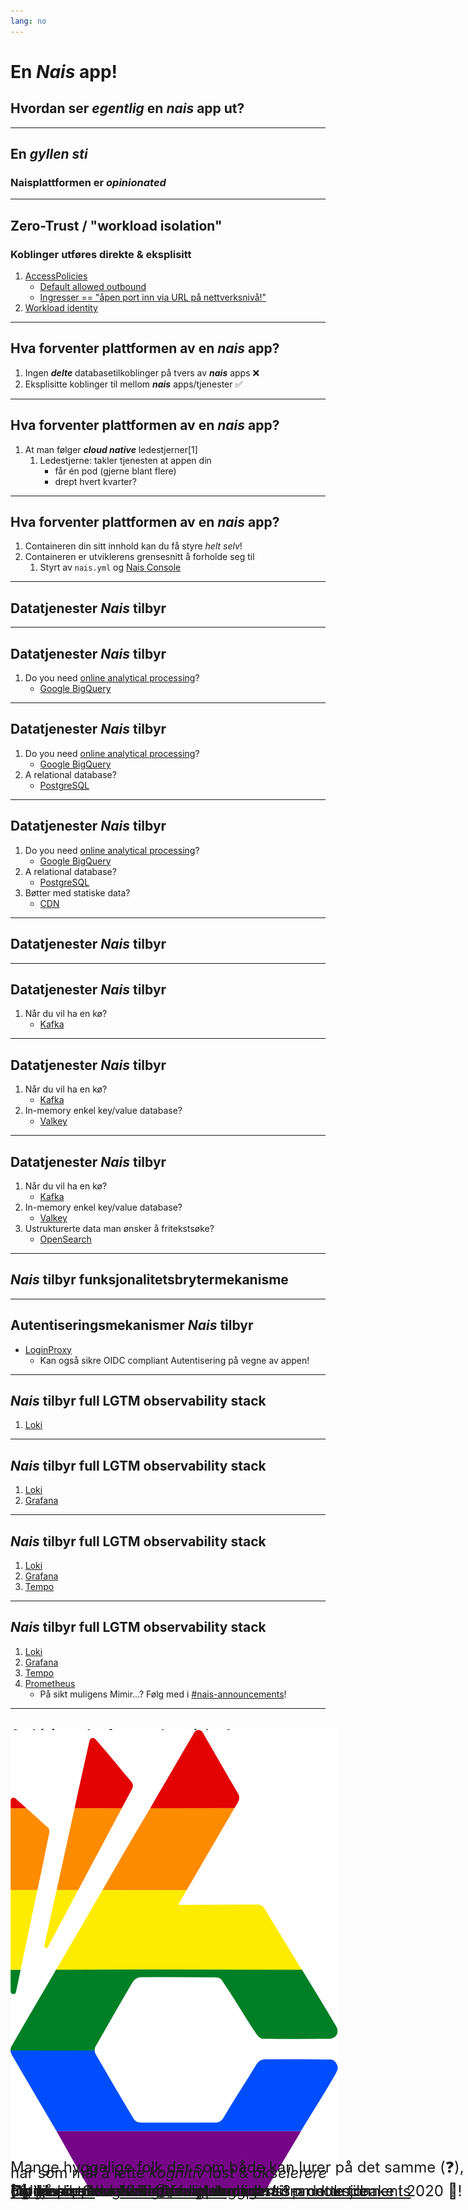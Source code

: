 ```yaml
---
lang: no
---
```

<!--
footer: https://github.com/x10an14-nav/naas-2025-slides - Christian C.
header: En **nais** app
class: invert
-->

# En **_Nais_** app!
## Hvordan ser _egentlig_ en **_nais_** app ut?
![bg right height:66%](https://github.com/nais/logo/raw/main/nais-v2-pride.svg)

<!--
Introduce yourself!
"
   Denne talken er ment å belyse forventninger og anbefalinger Nais teamer har til apper som kjører på Naisplattformen!
   Disse rådene/tankene er hele tiden i bevegelse og kan endre seg, men nå bør dette holde som et flott utgangspunkt for hvor vi er idag!

   Ikke nøl med å stille spørsmål til sist, evnt. i Slack!
   Sliden inneholder lenker, og er å laste ned v/URLen i bånn av hver slide

   Disse slidene er det ikke planlagt at skal bruke fulle 40 min, så det er tiltenkt tid til oppklaringsspørsmål underveis, og åpen spørsmålsrunde til sist!
"
-->
---
<!-- paginate: true -->
## En _gyllen sti_
### Naisplattformen er _opinionated_
har som mål å lette _kognitiv last_ & _akselerere_ utvikleropplevelsen
    -> fra `git commit` til produksjon

<!--
Naisplattformen er ikke langt unna et livsverk i antall årsverk, hvor alle på teamet er senior utviklere med devops/plattform/opserfaring fra før av.
Dermed ble beslutningen tatt i sin tid i NAV at Naisplattformen sin gyldne sti skal være opinionated, for å unngå kjente snublefeil og dyrekjøpte lærepenger.

Og sånn PS/apropos, ingen skal føle seg _tvunget_ til å benytte seg av den gyldne stien vi tilbyr!
Så om man ønsker å "seile på egenhånd og under eget ansvar", er det fortsatt mulig å "tråkke opp en egen sti"
-->
---
## Zero-Trust / "workload isolation"
### Koblinger utføres direkte & eksplisitt
1. [AccessPolicies](https://docs.nais.io/workloads/application/reference/application-spec/#accesspolicy)
   - [Default allowed outbound](https://docs.nais.io/workloads/reference/access-policies/#default-allowed-external-hosts)
   - [Ingresser == "åpen port inn via URL på nettverksnivå!"](https://docs.nais.io/workloads/application/how-to/expose)
1. [Workload identity](https://cloud.google.com/iam/docs/workload-identity-federation-with-kubernetes)

<style scoped>p {
   bottom: 10%;
   font-size: 24px;
   position: absolute;
}</style>
[Frode](https://github.com/frodesundby) skrev en [forklarende bloggpost om dette](https://nais.io/blog/posts/zero-trust-networking-in-gcp) tilbake i 2020 🥳!
<!--
TODO: Tegn opp s2

   Så! Med premisset om en gylden sti introdusert, hvordan er Naisplattformen opinionated?
   Jo! Et eksempel på dette er at vi har med overlegg gått vekk fra tankegangen om at "ops har en brannmur man kan stole på, jeg som utvikler trenger ikke sikre at jeg kan snakke med ting, er jo åpent bak brannmuren!".
   Dette er ikke tilfellet i Naisplattformen. Ja, vi har brannmurer på plass for å hindre uvedkommendes adgang inn i tjenestene og clusterene, _men_ ingenting er åpent by default!

   Enhver app må eksplisitt åpne opp for hvem som skal kunne snakke med seg, _og_ hvem/hva de selv ønsker å snakke med!
   Toveis altså! =D

   Også er det "Workload identity" vi bruker for å identifisere appen, på tvers av tjenester, andre apper sine podder og containere, osv.
-->
---
## Hva forventer plattformen av en **_nais_** app?
1. Ingen **_delte_** databasetilkoblinger på tvers av **_nais_** apps ❌
1. Eksplisitte koblinger til mellom **_nais_** apps/tjenester ✅
<!--
TODO: Tegn opp ønsket/foreslått databasearkitektur

Ok, så hva annet er det Naisplattformen forventer av en "nais" app?

Jo, ref dyrekjøpte lærepenger, så har Naisplattformen sin gyldne sti ingen muligheter for at flere nais apps snakker med samme PostgreSQL DB!

Og som nevnt i forrige slide, tilkobling til en andre tjenester er styrt igjennom eksplisitt _opt-in_!
Man må med andre ord "deklarare hvilke venner man ønsker å kunne snakke med"
-->
---
## Hva forventer plattformen av en **_nais_** app?
1. At man følger **_cloud native_** ledestjerner[1]
   1. Ledestjerne: takler tjenesten at appen din
      - får én pod (gjerne blant flere)
      - drept hvert kvarter?

<style scoped>p {
   font-size:24px;
   position: absolute;
   bottom: 10%;
}</style>
[1]: Inspirert av [12-factor app](https://12factor.net/) muligens?
<!--
Opp med hånden alle sammen!
Og du som har hørt om 12-factor apps, kan ta ned håndend!

12-factor apps er ikke nødvendigvis latest & greatest/helt relevant i disse dager, så derfor nevner jeg helle "Cloud Native" som ledestjerne, dog med et anerkjennende nikk til 12-factor sin historiske relevans her!

En fin terskel/litmustest man kan stille seg selv for sin app, for å se hvor "Cloud Native" man er, er følgende som sliden beskriver!

Gitt en tjeneste servert av en app, tåler tjenesten fint at
- en vilkårlig pod blir drept
- hvert 15. minutt?

Hvis ja, da er appen på god vei til å oppfylle "Cloud Native" ledestjerner!
-->
---
## Hva forventer plattformen av en **_nais_** app?
1. Containeren din sitt innhold kan du få styre _helt selv_!
1. Containeren er utviklerens grensesnitt å forholde seg til
   1. Styrt av `nais.yml` og [Nais Console](https://console.nais.io)
<!--
Så, ifbm forventninger, tenkte jeg det kunne være greit å si to ord om hva utviklerene som bruker plattformen kan ha som forventninger!

Og det er da for eksempel at hva som kjører innad i din container, det har du helt rett til å styre selv!
Ja, Naisplattformen sitt API vil jo varsle om CVEer o.l., men om du velger å skrive appen i nodejs, haskell, rust, python, erlang, det bryr vi oss filla om!
(Jeg personlig synes at det er morsommere å jobbe på Naisplattformen jo flere målspesifikke språk og verktøy vi kan støtte at kjører på den!)

Så containeren som runtime er "grensesnittet" Naisplattformen ønsker at en utvikler må forholde seg til og tenke på!
Selvfølgelig er det miljøvariable og filer med hemmeligheter som Naisplattformen legger inn i containeren og forventer at appen gjør bruk av, men disse jobber vi kontinuerlig med å holde oppdatert i Naisdocen.
Og det gjør vi blant annet med den intensjon at utviklere for eksempel skal kunne kjøre opp samme container lokalt, som den som de kjører opp i produksjon!

En utvikler sine "arbeidsflater" for å konfigurere og styre en nais app vil da bli/være `nais.yml`filen(e) man deployer vha, evnt. det vi tilbyr av click-ops muligheter i Nais console.
-->
---
## Datatjenester **_Nais_** tilbyr
---
## Datatjenester **_Nais_** tilbyr
1. Do you need [online analytical processing](https://en.wikipedia.org/wiki/Online_analytical_processing)?
   - [Google BigQuery](https://docs.nais.io/persistence/bigquery)
<!-- _paginate: hold -->
<!--
Trenger du OLAP? Da tilbyr Naisplattformen BigQuery som en tjeneste!
-->
---
## Datatjenester **_Nais_** tilbyr
1. Do you need [online analytical processing](https://en.wikipedia.org/wiki/Online_analytical_processing)?
   - [Google BigQuery](https://docs.nais.io/persistence/bigquery)
1. A relational database?
   - [PostgreSQL](https://docs.nais.io/persistence/postgresql/explanations/postgres-cluster)
<!-- _paginate: hold -->
<!--
Trenger du OLTP? Da tilbyr Naisplattformen PostgreSQL som en tjeneste!
Akkurat nå i to varianter, en velprøwd én hos Google Cloud Platform, og én som ennå er litt ny/muligens ikke tilgjengelig i hele NaaS ennå, in-cluster!
-->
---
## Datatjenester **_Nais_** tilbyr
1. Do you need [online analytical processing](https://en.wikipedia.org/wiki/Online_analytical_processing)?
   - [Google BigQuery](https://docs.nais.io/persistence/bigquery)
1. A relational database?
   - [PostgreSQL](https://docs.nais.io/persistence/postgresql/explanations/postgres-cluster)
1. Bøtter med statiske data?
   - [CDN](https://docs.nais.io/services/cdn)
<!-- _paginate: hold -->
<!--
Trenger du CDN? Det tilbyr Naisplattformen óg!
-->
---
## Datatjenester **_Nais_** tilbyr
<!--
Naisplattformen bruker Aiven.io som en tjenestetilbyder, en finsk SaaS tilbyder som fokuserer på datalagringstjenester.

Og fra dem...
-->
---
## Datatjenester **_Nais_** tilbyr
1. Når du vil ha en kø?
   - [Kafka](https://docs.nais.io/persistence/kafka)
<!-- _paginate: hold -->
---
## Datatjenester **_Nais_** tilbyr
1. Når du vil ha en kø?
   - [Kafka](https://docs.nais.io/persistence/kafka)
1. In-memory enkel key/value database?
   - [Valkey](https://docs.nais.io/persistence/valkey)
<!-- _paginate: hold -->
---
## Datatjenester **_Nais_** tilbyr
1. Når du vil ha en kø?
   - [Kafka](https://docs.nais.io/persistence/kafka)
1. In-memory enkel key/value database?
   - [Valkey](https://docs.nais.io/persistence/valkey)
1. Ustrukturerte data man ønsker å fritekstsøke?
   - [OpenSearch](https://docs.nais.io/persistence/opensearch)
<!-- _paginate: hold -->
---
## **_Nais_** tilbyr funksjonalitetsbrytermekanisme
Via [Unleash](https://docs.nais.io/services/feature-toggling)!

---
## Autentiseringsmekanismer **_Nais_** tilbyr
- [LoginProxy](https://doc.cloud.nais.io/auth/explanations/#login-proxy)
   - Kan også sikre OIDC compliant Autentisering på vegne av appen!

<style scoped>p {
   font-size:24px;
   position: absolute;
   bottom: 10%;
}</style>
Og på sikt enda fler 😉, følg med i [#nais-announcements](https://nav-it.slack.com/archives/C01DE3M9YBV)
<!--
Ikoner hentet fra: https://www.nerdfonts.com/cheat-sheet

   LoginProxy er en tjeneste Naisplattformen tilbyr hvor tanken er å håndtere automatisk redirect/påtvinging av login for alle brukere/forespørsler påvei inn til Nais appen!
   LoginProxy håndterer dermed i samme slengen også login-session for brukere.

   Man kan for eksempel i tillegg konfigurere at alle brukere _må_ ha en gyldig, innlogget OIDC session før LoginProxy slipper nettverksforespørslene inn til Nais appen!

   NB!: Enhver app sitter forstatt alene med _autoriserings_ansvaret, men om man benytter seg av LoginProxy
-->
---
## **_Nais_** tilbyr full LGTM observability stack
1. [Loki](https://docs.nais.io/observability/logging/how-to/loki)
---
## **_Nais_** tilbyr full LGTM observability stack
1. [Loki](https://docs.nais.io/observability/logging/how-to/loki)
1. [Grafana](https://docs.nais.io/observability/metrics/how-to/dashboard)
<!-- _paginate: hold -->
---
## **_Nais_** tilbyr full LGTM observability stack
1. [Loki](https://docs.nais.io/observability/logging/how-to/loki)
1. [Grafana](https://docs.nais.io/observability/metrics/how-to/dashboard)
1. [Tempo](https://docs.nais.io/observability/tracing/how-to/tempo)
<!-- _paginate: hold -->
---
## **_Nais_** tilbyr full LGTM observability stack
1. [Loki](https://docs.nais.io/observability/logging/how-to/loki)
1. [Grafana](https://docs.nais.io/observability/metrics/how-to/dashboard)
1. [Tempo](https://docs.nais.io/observability/tracing/how-to/tempo)
1. [Prometheus](https://docs.nais.io/observability/metrics/reference/metrics)
   - På sikt muligens Mimir...? Følg med i [#nais-announcements](https://nav-it.slack.com/archives/C01DE3M9YBV)!
<!-- _paginate: hold -->
---
## Ambisjon: plattformuavhengighet!
- Naisplattformen byr primært på [(F)OSS](https://en.wikipedia.org/wiki/Free_and_open-source_software) tjenester/integrasjoner
   1. [LGTM](https://grafana.com/oss-vs-cloud) ➡️ OSS ✅
   1. Alle\* datalagringstjenester ➡️ OSS ✅\*
   1. LoginProxy, baserer seg på OIDC ➡️ OSS protokoll ✅
   1. [Unleash](https://www.getunleash.io/open-source) ➡️ OSS ✅
<style scoped>p {
   font-size:24px;
   position: absolute;
   bottom: 10%;
}</style>
\* Utenom Google BigQuery! ⚠️
<!--
Alle tilstede har kjent på følelsen man kjenner på ved "vendor lock-in", og det er ikke en grei følelse å ha, ei helle situasjon å være i!

Man designer/koder gjerne appene sine rundt de tjenester man forventer skal være tilgjengelige ved kjøretid.
Med unntak av Google BigQuery, så har vi en liste med så godt som bare FOSS tjenester vi tilbyr deres apper å integrere mot i plattformen!
-->
---
## Ambisjon: plattformuavhengighet!
- Naisplattformen byr primært på [(F)OSS](https://en.wikipedia.org/wiki/Free_and_open-source_software) tjenester/integrasjoner
   1. [LGTM](https://grafana.com/oss-vs-cloud) 100% OSS ✅
   1. Alle\* datalagringstjenester OSS ✅
   1. LoginProxy, baserer seg på OIDC ➡️ OSS protokoll ✅
   1. [Unleash](https://www.getunleash.io/open-source) ➡️ OSS ✅
- => Lettere (enn hos cloud-vendor `XYZ`) å koble seg om til en annen sky!
<!-- _paginate: hold -->
<!--
En designtanke inn i Naisplattformen har vært at vi ønsker å låse oss selv og brukerene våres sine apper/tjenester i så liten grad som mulig!

Så dette er kun en kjapp, ikke-nødvendigvis komplett, liste av faktorer vi tenker kan være relevante å huske på når man vurderer verktøy i plattformen, når temaet nærmer seg "vendor lock-in" !
-->
---
## Typiske _**nais**_ apps vi ser
1. APIer, á la REST/gRPC/etc, for eksempel foran en DB
1. Frontend apps, serverer kun html/js/css/lignende
1. Backends-For-Frontend
1. Queue-worker, leser og agerer på kø/DB
1. Proxies, eksempelvis for noe on-prem
---
<!-- _paginate: false -->
## Spørsmål?

- Husk at [#nais](https://nav-it.slack.com/archives/C09CHA215S5) kanalen  er alltid tilgjengelig
  og du er _ikke_ alene om å lure på det du undrer om 😅!

<style scoped>p {
   font-size:24px;
   position: absolute;
   bottom: 10%;
}</style>
Mange hyggelige folk der som både kan lurer på det samme (❓), og gjerne dele svaret de sitter med 💡!
